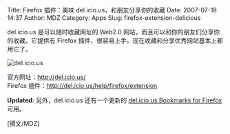 Title: Firefox 插件：美味 del.icio.us，和朋友分享你的收藏
Date: 2007-07-18 14:37
Author: MDZ
Category: Apps
Slug: firefox-extension-delicious

del.icio.us 是可以随时收藏网址的 Web2.0
网站，而且可以和你的朋友们分享你的收藏。它提供有 Firefox
插件，很容易上手。现在收藏和分享优秀网站基本上都用它了。

![del.icio.us](http://i.linuxtoy.org/i/2007/07/delicious.jpg)

官方网址：<http://del.icio.us/>  
Firefox 插件：<http://del.icio.us/help/firefox/extension>

**Updated:** 另外，del.icio.us 还有一个更新的 [del.icio.us Bookmarks for
Firefox](https://addons.mozilla.org/en-US/firefox/addon/3615) 可用。

[撰文/MDZ]

